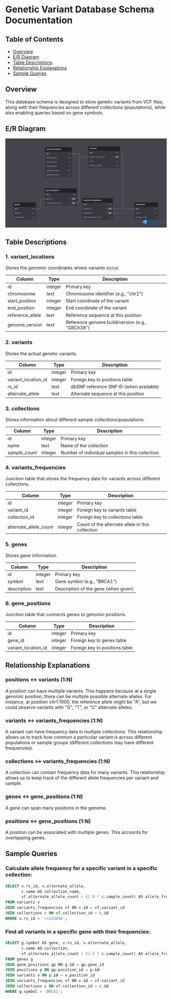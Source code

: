# Genetic Variant Database Schema Documentation

## Table of Contents
- [Overview](#overview)
- [E/R Diagram](#er-diagram)
- [Table Descriptions](#table-descriptions)
- [Relationship Explanations](#relationship-explanations)
- [Sample Queries](#sample-queries)

## Overview

This database schema is designed to store genetic variants from VCF files, along with their frequencies across different collections (populations), while also enabling queries based on gene symbols.
## E/R Diagram

![Database e/r diagram](ERschema.png "Title")

## Table Descriptions

### 1. variant_locations
Stores the genomic coordinates where variants occur.

| Column | Type | Description |
|--------|------|-------------|
| id | integer | Primary key |
| chromosome | text | Chromosome identifier (e.g., "chr1") |
| start_position | integer | Start coordinate of the variant |
| end_position | integer | End coordinate of the variant |
| reference_allele | text | Reference sequence at this position |
| genome_version | text | Reference genome build/version (e.g., "GRCh38") |

### 2. variants
Stores the actual genetic variants.

| Column | Type | Description |
|--------|------|-------------|
| id | integer | Primary key |
| variant_location_id | integer | Foreign key to positions table |
| rs_id | text | dbSNP reference SNP ID (when available) |
| alternate_allele | text | Alternate sequence at this position |

### 3. collections
Stores information about different sample collections/populations.

| Column | Type | Description |
|--------|------|-------------|
| id | integer | Primary key |
| name | text | Name of the collection |
| sample_count | integer | Number of individual samples in this collection |

### 4. variants_frequencies
Junction table that stores the frequency data for variants across different collections.

| Column | Type | Description |
|--------|------|-------------|
| id | integer | Primary key |
| variant_id | integer | Foreign key to variants table |
| collection_id | integer | Foreign key to collections table |
| alternate_allele_count | integer | Count of the alternate allele in this collection |

### 5. genes
Stores gene information.

| Column | Type | Description |
|--------|------|-------------|
| id | integer | Primary key |
| symbol | text | Gene symbol (e.g., "BRCA1") |
| description | text | Description of the gene (when given)|

### 6. gene_positions
Junction table that connects genes to genomic positions.

| Column | Type | Description |
|--------|------|-------------|
| id | integer | Primary key |
| gene_id | integer | Foreign key to genes table |
| variant_location_id | integer | Foreign key to positions table |

## Relationship Explanations

### positions ↔ variants (1:N)
A position can have multiple variants. This happens because at a single genomic position, there can be multiple possible alternate alleles. For instance, at position chr1:1000, the reference allele might be "A", but we could observe variants with "G", "T", or "C" alternate alleles.

### variants ↔ variants_frequencies (1:N)
A variant can have frequency data in multiple collections. This relationship allows us to track how common a particular variant is across different populations or sample groups (different collections may have different frequencies).

### collections ↔ variants_frequencies (1:N)
A collection can contain frequency data for many variants. This relationship allows us to keep track of the different allele frequencies per variant and sample.

### genes ↔ gene_positions (1:N)
A gene can span many positions in the genome.

### positions ↔ gene_positions (1:N)
A position can be associated with multiple genes. This accounts for overlapping genes.

## Sample Queries

### Calculate allele frequency for a specific variant in a specific collection:
```sql
SELECT v.rs_id, v.alternate_allele, 
       c.name AS collection_name,
       vf.alternate_allele_count / (2.0 * c.sample_count) AS allele_frequency
FROM variants v
JOIN variants_frequencies vf ON v.id = vf.variant_id
JOIN collections c ON vf.collection_id = c.id
WHERE v.rs_id = 'rs123456';
```

### Find all variants in a specific gene with their frequencies:
```sql
SELECT g.symbol AS gene, v.rs_id, v.alternate_allele,
       c.name AS collection,
       vf.alternate_allele_count / (2.0 * c.sample_count) AS allele_frequency
FROM genes g
JOIN gene_positions gp ON g.id = gp.gene_id
JOIN positions p ON gp.position_id = p.id
JOIN variants v ON p.id = v.position_id
JOIN variants_frequencies vf ON v.id = vf.variant_id
JOIN collections c ON vf.collection_id = c.id
WHERE g.symbol = 'BRCA1';
```
